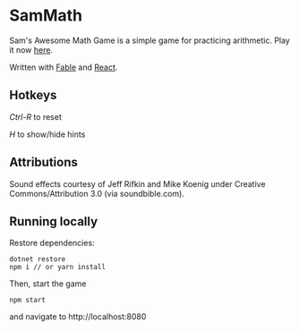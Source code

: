# SamMath

Sam's Awesome Math Game is a simple game for practicing arithmetic. Play it now [here](https://maxwilson.github.io/SamMath/).

Written with [Fable](https://fable-compiler.github.io/) and [React](https://facebook.github.io/react/).

## Hotkeys

*Ctrl-R* to reset

*H* to show/hide hints

## Attributions
Sound effects courtesy of Jeff Rifkin and Mike Koenig under Creative Commons/Attribution 3.0 (via soundbible.com).

## Running locally

Restore dependencies:

```
dotnet restore
npm i // or yarn install
```

Then, start the game
```
npm start
```
and navigate to http://localhost:8080
